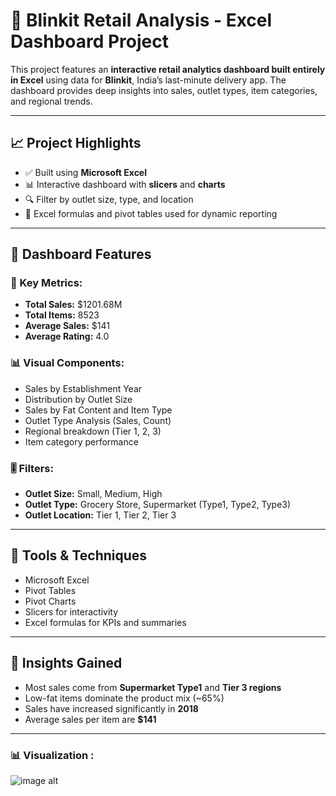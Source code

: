 # 🛒 Blinkit Retail Analysis - Excel Dashboard Project

This project features an **interactive retail analytics dashboard built entirely in Excel** using data for **Blinkit**, India’s last-minute delivery app. The dashboard provides deep insights into sales, outlet types, item categories, and regional trends.



---

## 📈 Project Highlights

- ✅ Built using **Microsoft Excel**
- 📊 Interactive dashboard with **slicers** and **charts**
- 🔍 Filter by outlet size, type, and location
- 📁 Excel formulas and pivot tables used for dynamic reporting

---

## 📌 Dashboard Features

### 🎯 Key Metrics:
- **Total Sales:** $1201.68M  
- **Total Items:** 8523  
- **Average Sales:** $141  
- **Average Rating:** 4.0  

### 📊 Visual Components:
- Sales by Establishment Year  
- Distribution by Outlet Size  
- Sales by Fat Content and Item Type  
- Outlet Type Analysis (Sales, Count)  
- Regional breakdown (Tier 1, 2, 3)  
- Item category performance  

### 🎚 Filters:
- **Outlet Size:** Small, Medium, High  
- **Outlet Type:** Grocery Store, Supermarket (Type1, Type2, Type3)  
- **Outlet Location:** Tier 1, Tier 2, Tier 3  

---

## 🧰 Tools & Techniques

- Microsoft Excel  
- Pivot Tables  
- Pivot Charts  
- Slicers for interactivity  
- Excel formulas for KPIs and summaries  

---

## 🧠 Insights Gained

- Most sales come from **Supermarket Type1** and **Tier 3 regions**
- Low-fat items dominate the product mix (~65%)
- Sales have increased significantly in **2018**
- Average sales per item are **$141**

---

### 📊 Visualization :
![image alt](https://github.com/Ankita-Wasekar/Blinkit-Data-project-/blob/b1f95d654ad4d4ac2c74b64cc52137041ffe6b0c/BlinKIT%20dashboard.png)


